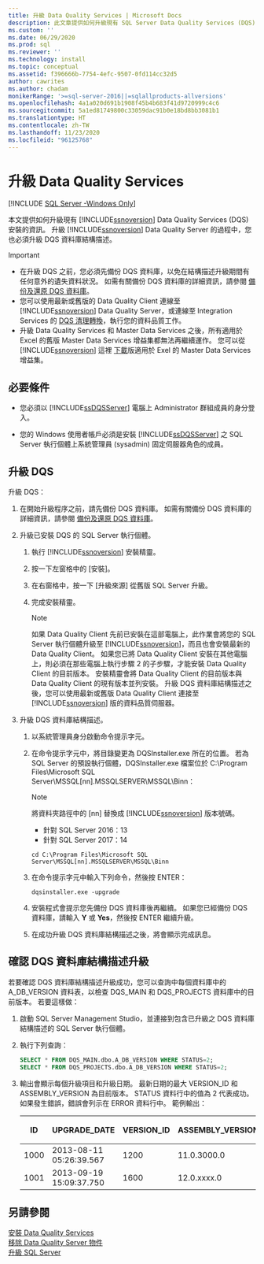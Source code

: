 ```yaml
---
title: 升級 Data Quality Services | Microsoft Docs
description: 此文章提供如何升級現有 SQL Server Data Quality Services (DQS) 安裝的資訊。
ms.custom: ''
ms.date: 06/29/2020
ms.prod: sql
ms.reviewer: ''
ms.technology: install
ms.topic: conceptual
ms.assetid: f396666b-7754-4efc-9507-0fd114cc32d5
author: cawrites
ms.author: chadam
monikerRange: '>=sql-server-2016||=sqlallproducts-allversions'
ms.openlocfilehash: 4a1a020d691b1908f45b4b683f41d9720999c4c6
ms.sourcegitcommit: 5a1ed81749800c33059dac91b0e18bd8bb3081b1
ms.translationtype: HT
ms.contentlocale: zh-TW
ms.lasthandoff: 11/23/2020
ms.locfileid: "96125768"
---
```

# <a name="upgrade-data-quality-services"></a>升級 Data Quality Services

[!INCLUDE [SQL Server -Windows Only](../../includes/applies-to-version/sql-windows-only.md)]

本文提供如何升級現有 [!INCLUDE[ssnoversion](../../includes/ssnoversion-md.md)] Data Quality Services (DQS) 安裝的資訊。 升級 [!INCLUDE[ssnoversion](../../includes/ssnoversion-md.md)] Data Quality Server 的過程中，您也必須升級 DQS 資料庫結構描述。  
  
> [!IMPORTANT]
>  -   在升級 DQS 之前，您必須先備份 DQS 資料庫，以免在結構描述升級期間有任何意外的遺失資料狀況。 如需有關備份 DQS 資料庫的詳細資訊，請參閱 [備份及還原 DQS 資料庫](../../data-quality-services/backing-up-and-restoring-dqs-databases.md)。  
> -   您可以使用最新或舊版的 Data Quality Client 連線至 [!INCLUDE[ssnoversion](../../includes/ssnoversion-md.md)] Data Quality Server，或連線至 Integration Services 的 [DQS 清理轉換](../../integration-services/data-flow/transformations/dqs-cleansing-transformation.md)，執行您的資料品質工作。  
> -   升級 Data Quality Services 和 Master Data Services 之後，所有適用於 Excel 的舊版 Master Data Services 增益集都無法再繼續運作。 您可以從 [!INCLUDE[ssnoversion](../../includes/ssnoversion-md.md)] 這裡 [下載](../../master-data-services/master-data-services-installation-and-configuration.md)版適用於 Exel 的 Master Data Services 增益集。  
  
##  <a name="prerequisites"></a><a name="Prerequisites"></a> 必要條件  
  
-   您必須以 [!INCLUDE[ssDQSServer](../../includes/ssdqsserver-md.md)] 電腦上 Administrator 群組成員的身分登入。  
  
-   您的 Windows 使用者帳戶必須是安裝 [!INCLUDE[ssDQSServer](../../includes/ssdqsserver-md.md)] 之 SQL Server 執行個體上系統管理員 (sysadmin) 固定伺服器角色的成員。  
  
##  <a name="upgrading-dqs"></a><a name="Upgrade"></a> 升級 DQS  
 升級 DQS：  
  
1.  在開始升級程序之前，請先備份 DQS 資料庫。 如需有關備份 DQS 資料庫的詳細資訊，請參閱 [備份及還原 DQS 資料庫](../../data-quality-services/backing-up-and-restoring-dqs-databases.md)。  
  
2.  升級已安裝 DQS 的 SQL Server 執行個體。  
  
    1.  執行 [!INCLUDE[ssnoversion](../../includes/ssnoversion-md.md)] 安裝精靈。  
  
    2.  按一下左窗格中的 [安裝]。  
  
    3.  在右窗格中，按一下 [升級來源] 從舊版 SQL Server 升級。  
  
    4.  完成安裝精靈。  
  
        > [!NOTE]  
        >  如果 Data Quality Client 先前已安裝在這部電腦上，此作業會將您的 SQL Server 執行個體升級至 [!INCLUDE[ssnoversion](../../includes/ssnoversion-md.md)]，而且也會安裝最新的 Data Quality Client。 如果您已將 Data Quality Client 安裝在其他電腦上，則必須在那些電腦上執行步驟 2 的子步驟，才能安裝 Data Quality Client 的目前版本。 安裝精靈會將 Data Quality Client 的目前版本與 Data Quality Client 的現有版本並列安裝。 升級 DQS 資料庫結構描述之後，您可以使用最新或舊版 Data Quality Client 連接至 [!INCLUDE[ssnoversion](../../includes/ssnoversion-md.md)] 版的資料品質伺服器。  
  
3.  升級 DQS 資料庫結構描述。  
  
    1.  以系統管理員身分啟動命令提示字元。  
  
    2.  在命令提示字元中，將目錄變更為 DQSInstaller.exe 所在的位置。 若為 SQL Server 的預設執行個體，DQSInstaller.exe 檔案位於 C:\Program Files\Microsoft SQL Server\MSSQL[nn].MSSQLSERVER\MSSQL\Binn：  

        >[!NOTE]
        >將資料夾路徑中的 [nn] 替換成 [!INCLUDE[ssnoversion](../../includes/ssnoversion-md.md)] 版本號碼。
        >- 針對 SQL Server 2016：13
        >- 針對 SQL Server 2017：14
    
        ```console
        cd C:\Program Files\Microsoft SQL Server\MSSQL[nn].MSSQLSERVER\MSSQL\Binn  
        ```  
  
    3.  在命令提示字元中輸入下列命令，然後按 ENTER：  
  
        ```console
        dqsinstaller.exe -upgrade  
        ```  
  
    4.  安裝程式會提示您先備份 DQS 資料庫後再繼續。 如果您已經備份 DQS 資料庫，請輸入 **Y** 或 **Yes**，然後按 ENTER 繼續升級。  
  
    5.  在成功升級 DQS 資料庫結構描述之後，將會顯示完成訊息。  
  
##  <a name="verifying-the-dqs-databases-schema-upgrade"></a><a name="Verify"></a> 確認 DQS 資料庫結構描述升級  
 若要確認 DQS 資料庫結構描述升級成功，您可以查詢中每個資料庫中的 A_DB_VERSION 資料表，以檢查 DQS_MAIN 和 DQS_PROJECTS 資料庫中的目前版本。 若要這樣做：  
  
1.  啟動 SQL Server Management Studio，並連接到包含已升級之 DQS 資料庫結構描述的 SQL Server 執行個體。  
  
2.  執行下列查詢：  
  
    ```sql
    SELECT * FROM DQS_MAIN.dbo.A_DB_VERSION WHERE STATUS=2;  
    SELECT * FROM DQS_PROJECTS.dbo.A_DB_VERSION WHERE STATUS=2;  
    ```  
  
3.  輸出會顯示每個升級項目和升級日期。 最新日期的最大 VERSION_ID 和 ASSEMBLY_VERSION 為目前版本。 STATUS 資料行中的值為 2 代表成功。 如果發生錯誤，錯誤會列示在 ERROR 資料行中。 範例輸出：  
  
    |ID|UPGRADE_DATE|VERSION_ID|ASSEMBLY_VERSION|USER_NAME|狀態|ERROR|  
    |--------|-------------------|-----------------|-----------------------|----------------|------------|-----------|  
    |1000|2013-08-11 05:26:39.567|1200|11.0.3000.0|\<DOMAIN\UserName>|2||  
    |1001|2013-09-19 15:09:37.750|1600|12.0.xxxx.0|\<DOMAIN\UserName>|2||  
  
## <a name="see-also"></a>另請參閱  
 [安裝 Data Quality Services](../../data-quality-services/install-windows/install-data-quality-services.md)   
 [移除 Data Quality Server 物件](../../sql-server/install/remove-data-quality-server-objects.md)   
 [升級 SQL Server](../../database-engine/install-windows/upgrade-sql-server.md)  
  
